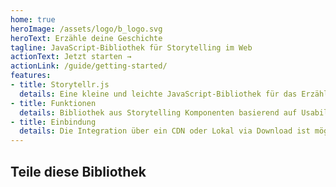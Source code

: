 ```yaml
---
home: true
heroImage: /assets/logo/b_logo.svg
heroText: Erzähle deine Geschichte
tagline: JavaScript-Bibliothek für Storytelling im Web
actionText: Jetzt starten →
actionLink: /guide/getting-started/
features:
- title: Storytellr.js
  details: Eine kleine und leichte JavaScript-Bibliothek für das Erzählen von Geschichten im Web.
- title: Funktionen
  details: Bibliothek aus Storytelling Komponenten basierend auf Usability Tests. 
- title: Einbindung
  details: Die Integration über ein CDN oder Lokal via Download ist möglich. 
---
```



## Teile diese Bibliothek
<social-share
:tags="['Storytellr.js', 'Storytelling Library', 'TellYourStory!']"
/>
